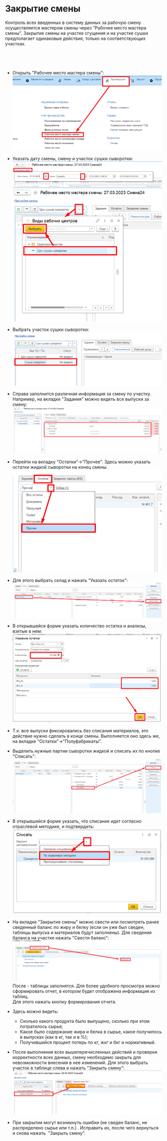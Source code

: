# Закрытие смены


Контроль всех введенных в систему данных за рабочую смену осуществляется
мастером смены через "Рабочее место мастера смены". Закрытие смены на
участке сгущения и на участке сушки предполагает одинаковые действия,
только на соответствующих участках.

 

 

-   Открыть "Рабочее место мастера смены":  
    ![](CloseWorkShift.assets/drex_zakrytie_smeny_5_custom.png)
    
-   Указать дату смены, смену и участок сушки сыворотки:  
    ![](CloseWorkShift.assets/drex_zakrytie_smeny_5_custom_2.png)  
    ![](CloseWorkShift.assets/drex_zakrytie_smeny_5_custom_3.png)
    
-   Выбрать участок сушки сыворотки:  
    ![](CloseWorkShift.assets/drex_zakrytie_smeny_5_custom_4.png)
    
-   Справа заполнится различная информация за смену по участку.  
    Например, на вкладке "Задания" можно видеть все выпуски за смену:  
    ![](CloseWorkShift.assets/drex_zakrytie_smeny_5_custom_5.png)
    
-   Перейти на вкладку "Остатки"-\>"Прочее". Здесь можно указать
    остатки жидкой сыворотки на конец смены.  
    ![image-20200818104729858](CloseWorkShift.assets/image-20200818104729858.png)
    
-   Для этого выбрать склад и нажать "Указать остаток":  
    ![](CloseWorkShift.assets/drex_zakrytie_smeny_5_custom_7.png)
    
-   В открывшейся форме указать количество остатка и анализы, взятые в
    нем:  
    ![](CloseWorkShift.assets/drex_zakrytie_smeny_5_custom_8.png)
    
-   Т.к. все выпуски фиксировались без списания материалов, это действие
    нужно сделать в конце смены. Выполняется оно здесь же, на вкладке
    "Остатки"-\>"Полуфабрикаты".  
-   Выделить нужные партии сыворотки жидкой и списать их по кнопке
    "Списать":  
    ![](CloseWorkShift.assets/drex_zakrytie_smeny_5_custom_9.png)
    
-   В открывшейся форме указать, что списание идет согласно отраслевой
    методике, и подтвердить:  
    ![image-20200910095812026](CloseWorkShift.assets/image-20200910095812026.png)
    
-   На вкладке "Закрытие смены" можно свести или посмотреть ранее сведенный
    баланс по жиру и белку (если он уже был сведен, таблицы выпуска и
    материалов будут заполнены). Для сведения баланса на участке нажать
    "Свести баланс":  
    ![](CloseWorkShift.assets/drex_zakrytie_smeny_5_custom_11.png)  
    После - таблицы заполнятся. Для более удобного просмотра можно сформировать отчет, в котором будет отображена информация из таблиц.  
    Для этого нажать кнопку формирования отчета.
- Здесь можно видеть:
    -   Сколько какого продукта было выпущено, сколько при этом потратилось
        сырья;
    -   Какое было содержание жира и белка в сырье, какое получилось в
        выпусках (как в кг, так и в %);  
    -   Получившийся процент потерь по кг, жкг и бкг и нормативный.  
    
-   После выполнения всех вышеперечисленных действий и проверки корректности всех данных, смену необходимо закрыть для невозможности
    внесения в нее изменений. Для этого выбрать участок в таблице слева и нажать "Закрыть смену":  
    ![](CloseWorkShift.assets/drex_zakrytie_smeny_5_custom_14.png)
    
-   При закрытии могут возникнуть ошибки (не сведен баланс, не
    распределено сырье или т.п.) . Исправить их, после чего вернуться и
    снова нажать  "Закрыть смену".
    